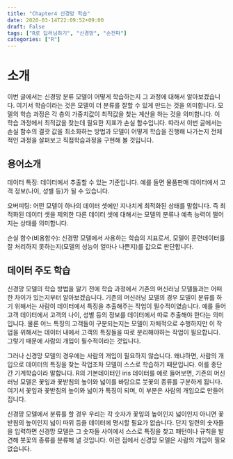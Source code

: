 ```yaml
---
title: "Chapter4 신경망 학습"
date: 2020-03-14T22:09:52+09:00
draft: False
tags: ["R로 딥러닝하기", "신경망", "순전파"]
categories: ["R"]
---
```


# 소개

이번 글에서는 신경망 분류 모델이 어떻게 학습하는지 그 과정에 대해서 알아보겠습니다. 여기서 학습이라는 것은 모델이 더 분류를 잘할 수 있게 만드는 것을 의미합니다. 모델의 학습 과정은 각 층의 가중치값이 최적값을 찾는 계산을 하는 것을 의미합니다. 이 학습 과정에서 최적값을 찾는데 필요한 지표가 손실 함수입니다. 따라서 이번 글에서는 손실 함수의 결괏 값을 최소화하는 방법과 모델이 어떻게 학습을 진행해 나가는지 전체적인 과정을 살펴보고 직접학습과정을 구현해 볼 것입니다.     

## 용어소개

데이터 특징: 데이터에서 추출할 수 있는 기준입니다. 예를 들면 물품판매 데이터에서 고객 정보(나이, 성별 등)가 될 수 있습니다.

오버피팅: 어떤 모델이 하나의 데이터 셋에만 지나치게 최적화된 상태를 말합니다. 즉 최적화된 데이터 셋을 제외한 다른 데이터 셋에 대해서는 모델의 분류나 예측 능력이 떨어지는 상태를 의미합니다.

손실 함수(비용함수): 신경망 모델에서 사용하는 학습의 지표로서, 모델이 훈련데이터를 잘 처리하지 못하는지(모델의 성능이 얼마나 나쁜지)를 값으로 판단합니다.

## 데이터 주도 학습

신경망 모델의 학습 방법을 알기 전에 학습 과정에서 기존의 머신러닝 모델들과는 어떠한 차이가 있는지부터 알아보겠습니다.
기존의 머신러닝 모델의 경우 모델이 분류를 하기 위해서는 사람이 데이터에서 특징을 추출해주는 작업이 필수적이였습니다. 예를 들어 고객 데이터에서 고객의 나이, 성별 등의 정보를 데이터에서 따로 추출해야 한다는 의미입니다. 물론 어느 특징의 고객들이 구분되는지는 모델이 자체적으로 수행하지만 이 작업을 위해서는 데이터 내에서 고객의 특징들을 따로 분리해야하는 작업이 필요합니다. 그렇기 때문에 사람의 개입이 필수적이라는 것입니다.

그러나 신경망 모델의 경우에는 사람의 개입이 필요하지 않습니다. 왜냐하면, 사람의 개입으로 데이터의 특징을 찾는 작업조차 모델이 스스로 학습하기 때문입니다. 이를 종단간 기계학습이라 말합니다. R의 기본데이터인 iris 데이터를 예로 들어보면, 기존의 머신러닝 모델은 꽃잎과 꽃받침의 높이와 넓이를 바탕으로 붓꽃의 종류를 구분하게 됩니다. 여기서 꽃잎과 꽃받침의 높이와 넓이가 특징이 되며, 이 부분은 사람의 개입으로 만들어집니다.

신경망 모델에서 분류를 할 경우 우리는 각 숫자가 꽃잎의 높이인지 넓이인지 아니면 꽃받침의 높이인지 넓이 따위 등을 데이터에 명시할 필요가 없습니다. 단지 일련의 숫자들을 입력하면 신경망 모델은 그 숫자들 사이에서 스스로 특징을 찾고 패턴이나 규칙을 발견해 붓꽃의 종류를 분류해 낼 것입니다. 이런 점에서 신경망 모델은 사람의 개입이 필요없습니다.
